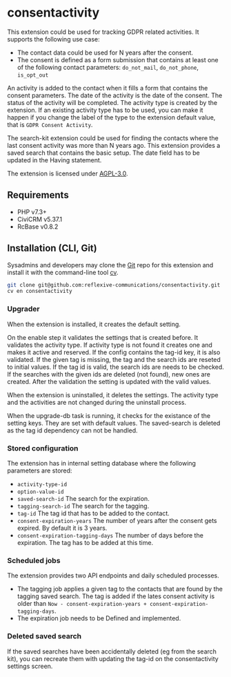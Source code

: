 # consentactivity

This extension could be used for tracking GDPR related activities. It supports the following use case:
- The contact data could be used for N years after the consent.
- The consent is defined as a form submission that contains at least one of the following contact parameters: `do_not_mail`, `do_not_phone`, `is_opt_out`

An activity is added to the contact when it fills a form that contains the consent parameters. The date of the activity is the date of the consent. The status of the activity will be completed.
The activity type is created by the extension. If an existing activity type has to be used, you can make it happen if you change the label of the type to the extension default value, that is `GDPR Consent Activity`.

The search-kit extension could be used for finding the contacts where the last consent activity was more than N years ago. This extension provides a saved search that contains the basic setup. The date field has to be updated in the Having statement.

The extension is licensed under [AGPL-3.0](LICENSE.txt).

## Requirements

* PHP v7.3+
* CiviCRM v5.37.1
* RcBase v0.8.2

## Installation (CLI, Git)

Sysadmins and developers may clone the [Git](https://en.wikipedia.org/wiki/Git) repo for this extension and
install it with the command-line tool [cv](https://github.com/civicrm/cv).

```bash
git clone git@github.com:reflexive-communications/consentactivity.git
cv en consentactivity
```

### Upgrader

When the extension is installed, it creates the default setting.

On the enable step it validates the settings that is created before. It validates the activity type. If activity type is not found it creates one and makes it active and reserved. If the config contains the tag-id key, it is also validated. If the given tag is missing, the tag and the search ids are reseted to initial values. If the tag id is valid, the search ids are needs to be checked. If the searches with the given ids are deleted (not found), new ones are created. After the validation the setting is updated with the valid values.

When the extension is uninstalled, it deletes the settings. The activity type and the activities are not changed during the uninstall process.

When the upgrade-db task is running, it checks for the existance of the setting keys. They are set with default values. The saved-search is deleted as the tag id dependency can not be handled.

### Stored configuration

The extension has in internal setting database where the following parameters are stored:

- `activity-type-id`
- `option-value-id`
- `saved-search-id` The search for the expiration.
- `tagging-search-id` The search for the tagging.
- `tag-id` The tag id that has to be added to the contact.
- `consent-expiration-years` The number of years after the consent gets expired. By default it is 3 years.
- `consent-expiration-tagging-days` The number of days before the expiration. The tag has to be added at this time.

### Scheduled jobs

The extension provides two API endpoints and daily scheduled processes.

- The tagging job applies a given tag to the contacts that are found by the tagging saved search. The tag is added if the lates consent activity is older than `Now - consent-expiration-years + consent-expiration-tagging-days`.
- The expiration job needs to be Defined and implemented.

### Deleted saved search

If the saved searches have been accidentally deleted (eg from the search kit), you can recreate them with updating the tag-id on the consentactivity settings screen.
